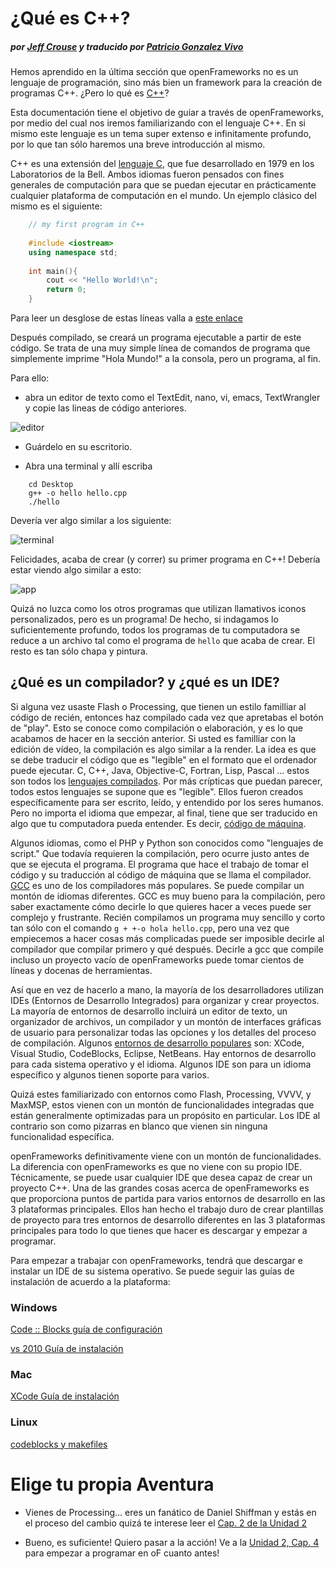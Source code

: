 # ¿Qué es C++?
##### por [Jeff Crouse](http://www.jeffcrouse.info/) y traducido por [Patricio Gonzalez Vivo](http://www.patriciogonzalezvivo.com)

Hemos aprendido en la última sección que openFrameworks no es un lenguaje de programación, sino más bien un framework para la creación de programas C++. ¿Pero lo qué es [C++](http://en.wikipedia.org/wiki/C%2B%2B)?

Esta documentación tiene el objetivo de guiar a través de openFrameworks, por medio del cual nos iremos familiarizando con el lenguaje C++. En si mismo este lenguaje es un tema super extenso e infinitamente profundo, por lo que tan sólo haremos una breve introducción al mismo.

C++ es una extensión del [lenguaje C](http://en.wikipedia.org/wiki/C_(programming_language) ), que fue desarrollado en 1979 en los Laboratorios de la Bell. Ambos idiomas fueron pensados con fines generales de computación para que se puedan ejecutar en prácticamente cualquier plataforma de computación en el mundo. Un ejemplo clásico del mismo es el siguiente:

```c++
	// my first program in C++
 
	#include <iostream>
	using namespace std;
 
	int main(){
  		cout << "Hello World!\n";
  		return 0;
	}
```

Para leer un desglose de estas líneas valla a [este enlace](http://www.cplusplus.com/doc/tutorial/program_structure/)

Después compilado, se creará un programa ejecutable a partir de este código. Se trata de una muy simple línea de comandos de programa que simplemente imprime "Hola Mundo!" a la consola, pero un programa, al fin. 

Para ello:

- abra un editor de texto como el TextEdit, nano, vi, emacs, TextWrangler y copie las lineas de código anteriores.

![editor](http://www.openframeworks.cc/tutorials/introduction/images/PlainText.png)

- Guárdelo en su escritorio.

- Abra una terminal y allí escriba

```
	cd Desktop
	g++ -o hello hello.cpp
	./hello
```

Devería ver algo similar a los siguiente:

![terminal](http://www.openframeworks.cc/tutorials/introduction/images/HelloWorld.png)

Felicidades, acaba de crear (y correr) su primer programa en C++! 
Debería estar viendo algo similar a esto:

![app](http://www.openframeworks.cc/tutorials/introduction/images/hello.png)

Quizá no luzca como los otros programas que utilizan llamativos iconos personalizados, pero es un programa! De hecho, si indagamos lo suficientemente profundo, todos los programas de tu computadora se reduce a un archivo tal como el programa de ```hello``` que acaba de crear. El resto es tan sólo chapa y pintura.

## ¿Qué es un compilador? y ¿qué es un IDE?
Si alguna vez usaste Flash o Processing, que tienen un estilo familliar al código de recién, entonces haz compilado cada vez que apretabas el botón de "play". Esto se conoce como compilación o elaboración, y es lo que acabamos de hacer en la sección anterior. Si usted es familliar con la edición de vídeo, la compilación es algo similar a la render. La idea es que se debe traducir el código que es "legible" en el formato que el ordenador puede ejecutar. C, C++, Java, Objective-C, Fortran, Lisp, Pascal ... estos son todos los [lenguajes compilados](http://en.wikipedia.org/wiki/Compiled_language). Por más crípticas que puedan parecer, todos estos lenguajes se supone que es "legible". Ellos fueron creados específicamente para ser escrito, leído, y entendido por los seres humanos. Pero no importa el idioma que empezar, al final, tiene que ser traducido en algo que tu computadora pueda entender. Es decir, [código de máquina](http://en.wikipedia.org/wiki/Machine_code).

Algunos idiomas, como el PHP y Python son conocidos como "lenguajes de script." Que todavía requieren la compilación, pero ocurre justo antes de que se ejecuta el programa.
El programa que hace el trabajo de tomar el código y su traducción al código de máquina que se llama el compilador. [GCC](http://gcc.gnu.org/) es uno de los compiladores más populares. Se puede compilar un montón de idiomas diferentes. GCC es muy bueno para la compilación, pero saber exactamente cómo decirle lo que quieres hacer a veces puede ser complejo y frustrante. Recién compilamos un programa muy sencillo y corto tan sólo con el comando ```g + +-o hola hello.cpp```, pero una vez que empiecemos a hacer cosas más complicadas puede ser imposible decirle al compilador que compilar primero y qué después. Decirle a gcc que compile incluso un proyecto vacío de openFrameworks puede tomar cientos de líneas y docenas de herramientas.

Así que en vez de hacerlo a mano, la mayoría de los desarrolladores utilizan IDEs (Entornos de Desarrollo Integrados) para organizar y crear proyectos. La mayoría de entornos de desarrollo incluirá un editor de texto, un organizador de archivos, un compilador y un montón de interfaces gráficas de usuario para personalizar todas las opciones y los detalles del proceso de compilación. Algunos [entornos de desarrollo populares](http://en.wikipedia.org/wiki/Comparison_of_integrated_development_environments) son: XCode, Visual Studio, CodeBlocks, Eclipse, NetBeans. Hay entornos de desarrollo para cada sistema operativo y el idioma. Algunos IDE son para un idioma específico y algunos tienen soporte para varios. 

Quizá estes familiarizado con entornos como Flash, Processing, VVVV, y MaxMSP, estos vienen con un montón de funcionalidades integradas que están generalmente optimizadas para un propósito en particular. Los IDE al contrario son como pizarras en blanco que vienen sin ninguna funcionalidad específica. 

openFrameworks definitivamente viene con un montón de funcionalidades. La diferencia con openFrameworks es que no viene con su propio IDE. Técnicamente, se puede usar cualquier IDE que desea capaz de crear un proyecto C++. Una de las grandes cosas acerca de openFrameworks es que proporciona puntos de partida para varios entornos de desarrollo en las 3 plataformas principales. Ellos han hecho el trabajo duro de crear plantillas de proyecto para tres entornos de desarrollo diferentes en las 3 plataformas principales para todo lo que tienes que hacer es descargar y empezar a programar.

Para empezar a trabajar con openFrameworks, tendrá que descargar e instalar un IDE de su sistema operativo. Se puede seguir las guías de instalación de acuerdo a la plataforma:

### Windows

[Code :: Blocks guía de configuración](http://www.openframeworks.cc/setup/codeblocks/)

[vs 2010 Guía de instalación](http://www.openframeworks.cc/setup/vs-2010/)


### Mac

[XCode Guía de instalación](http://www.openframeworks.cc/setup/xcode/)


### Linux

[codeblocks y makefiles](http://www.openframeworks.cc/setup/linux-codeblocks/)


# Elige tu propia Aventura 

- Vienes de Processing... eres un fanático de Daniel Shiffman y estás en el proceso del cambio quizá te interese leer el [Cap. 2 de la Unidad 2](https://github.com/patriciogonzalezvivo/cursoOF/blob/master/unidad2/Cap_3_desde_processing.md)

- Bueno, es suficiente! Quiero pasar a la acción! Ve a la [Unidad 2, Cap. 4](https://github.com/patriciogonzalezvivo/cursoOF/blob/master/unidad2/Cap_4_Primeros_pasos.md) para empezar a programar en oF cuanto antes!
